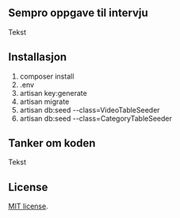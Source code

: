 ## Sempro oppgave til intervju

Tekst

## Installasjon

1. composer install
2. .env
3. artisan key:generate
4. artisan migrate
5. artisan db:seed --class=VideoTableSeeder
6. artisan db:seed --class=CategoryTableSeeder

## Tanker om koden

Tekst

## License
[MIT license](http://opensource.org/licenses/MIT).
